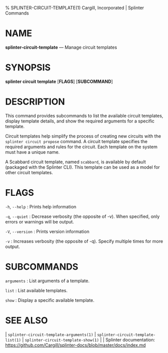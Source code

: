 % SPLINTER-CIRCUIT-TEMPLATE(1) Cargill, Incorporated | Splinter Commands
<!--
  Copyright 2018-2020 Cargill Incorporated
  Licensed under Creative Commons Attribution 4.0 International License
  https://creativecommons.org/licenses/by/4.0/
-->

NAME
====

**splinter-circuit-template** — Manage circuit templates

SYNOPSIS
========
**splinter circuit template** \[**FLAGS**\] \[**SUBCOMMAND**\]

DESCRIPTION
===========
This command provides subcommands to list the available circuit templates, display
template details, and show the required arguments for a specific template.

Circuit templates help simplify the process of creating new circuits with the
`splinter circuit propose` command. A circuit template specifies the required
arguments and rules for the circuit. Each template on the system must have a unique
name.

A Scabbard circuit template, named `scabbard`, is available by default (packaged
with the Splinter CLI). This template can be used as a model for other circuit
templates.

FLAGS
=====
`-h`, `--help`
: Prints help information

`-q`, `--quiet`
: Decrease verbosity (the opposite of -v). When specified, only errors or
  warnings will be output.

`-V`, `--version`
: Prints version information

`-v`
: Increases verbosity (the opposite of -q). Specify multiple times for more
  output.

SUBCOMMANDS
===========
`arguments`
: List arguments of a template.

`list`
: List available templates.

`show`
: Display a specific available template.

SEE ALSO
========
| `splinter-circuit-template-arguments(1)`
| `splinter-circuit-template-list(1)`
| `splinter-circuit-template-show(1)`
|
| Splinter documentation: https://github.com/Cargill/splinter-docs/blob/master/docs/index.md
